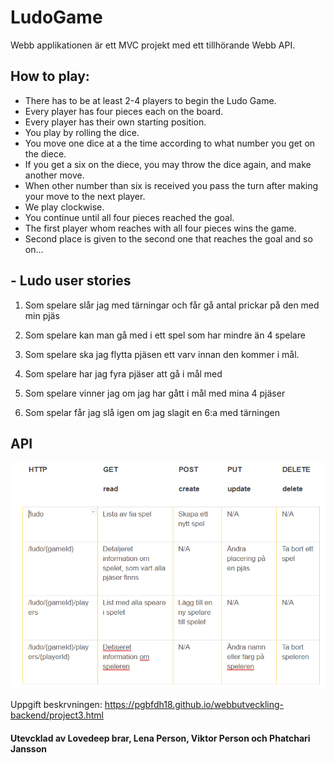 # LudoGame
Webb applikationen är ett MVC projekt med ett tillhörande Webb API.
## How to play:
- There has to be at least 2-4 players to begin the Ludo Game.
- Every player has four pieces each on the board.
- Every player has their own starting position.
- You play by rolling the dice.
- You move one dice at a the time according to what number you get on the diece.
- If you get a six on the diece, you may throw the dice again, and make another move.
- When other number than six is received you pass the turn after making your move to the next player.
- We play clockwise.
- You continue until all four pieces reached the goal.
- The first player whom reaches with all four pieces wins the game.
- Second place is given to the second one that reaches the goal and so on...

## - Ludo user stories

1. Som spelare slår jag med tärningar och får gå antal prickar på den med min pjäs

2. Som spelare kan man gå med i ett spel som har mindre än 4 spelare

3. Som spelare ska jag flytta pjäsen ett varv innan den kommer i mål.

4. Som spelare har jag fyra pjäser att gå i mål med

5. Som spelare vinner jag om jag har gått i mål med mina 4 pjäser

6. Som spelar får jag slå igen om jag slagit en 6:a med tärningen

## API  
<p align="center">
  <a href="https://github.com/Gatai/LudoGame">
    <img src="Ludo-Webb-Api/docs/API.PNG" width="750px">
  </a>
</p>

Uppgift beskrvningen: https://pgbfdh18.github.io/webbutveckling-backend/project3.html

#### Utevcklad av Lovedeep brar, Lena Person, Viktor Person och Phatchari Jansson
